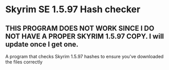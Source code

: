 # Skyrim SE 1.5.97 Hash checker

## THIS PROGRAM DOES NOT WORK SINCE I DO NOT HAVE A PROPER SKYRIM 1.5.97 COPY. I will update once I get one.



A program that checks Skyrim 1.5.97 hashes to ensure you've downloaded the files correctly
